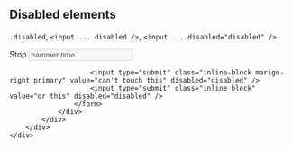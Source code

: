 <div class="doc-content">
	<div class="line-gutters">
		<div class="unit size1of3">
			<h2>Disabled elements</h2>
            <p><code>.disabled</code>, <code>&lt;input ... disabled /&gt;</code>, <code>&lt;input ... disabled="disabled" /&gt;</code></p>
		</div>
		<div class="unit lastUnit">
			<div class="doc-box">
				<div class="doc-content">
					<form class="span-60">
						<label for="address">Stop</label>
						<input id="address" value="hammer time" type="text" disabled />

                        <input type="submit" class="inline-block marign-right primary" value="can't touch this" disabled="disabled" />
                        <input type="submit" class="inline block" value="or this" disabled="disabled" />
					</form>
				</div>
			</div>
		</div>
	</div>
</div>
